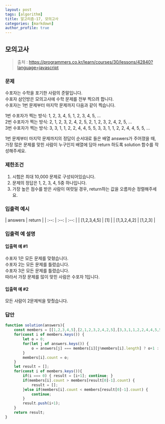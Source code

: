 ```yaml
---
layout: post
tags: [algorithm]
title: 알고리즘-17, 모의고사
categories: [markdown]
author_profile: true
---
```


## 모의고사
> 출처 : <https://programmers.co.kr/learn/courses/30/lessons/42840?language=javascript>

### 문제  
수포자는 수학을 포기한 사람의 준말입니다.  
수포자 삼인방은 모의고사에 수학 문제를 전부 찍으려 합니다.  
수포자는 1번 문제부터 마지막 문제까지 다음과 같이 찍습니다.

1번 수포자가 찍는 방식: 1, 2, 3, 4, 5, 1, 2, 3, 4, 5, ...  
2번 수포자가 찍는 방식: 2, 1, 2, 3, 2, 4, 2, 5, 2, 1, 2, 3, 2, 4, 2, 5, ...  
3번 수포자가 찍는 방식: 3, 3, 1, 1, 2, 2, 4, 4, 5, 5, 3, 3, 1, 1, 2, 2, 4, 4, 5, 5, ...  

1번 문제부터 마지막 문제까지의 정답이 순서대로 들은 배열 answers가 주어졌을 때,  
가장 많은 문제를 맞힌 사람이 누구인지 배열에 담아 return 하도록 solution 함수를 작성해주세요.

### 제한조건  
1. 시험은 최대 10,000 문제로 구성되어있습니다.  
2. 문제의 정답은 1, 2, 3, 4, 5중 하나입니다.  
3. 가장 높은 점수를 받은 사람이 여럿일 경우, return하는 값을 오름차순 정렬해주세요.

### 입출력 예시 
| answers | return |
| :--: | :--: | :--: |
| [1,2,3,4,5] | [1] |
| [1,3,2,4,2] | [1,2,3] |

### 입출력 예 설명
#### 입출력 예 #1  
수포자 1은 모든 문제를 맞혔습니다.  
수포자 2는 모든 문제를 틀렸습니다.  
수포자 3은 모든 문제를 틀렸습니다.  
따라서 가장 문제를 많이 맞힌 사람은 수포자 1입니다.  
#### 입출력 예 #2  
모든 사람이 2문제씩을 맞췄습니다.

### 답안  
``` javascript
function solution(answers){
	const members = [[1,2,3,4,5],[2,1,2,3,2,4,2,5],[3,3,1,1,2,2,4,4,5,5]];
	for(const i of members.keys()) {
		let o = 0;
		for(let j of answers.keys()) {
			o = answers[j] === members[i][j%members[i].length] ? o+1 : o;
		}
		members[i].count = o;
	}
	let result = [];
	for(const i of members.keys()){
		if(i === 0) { result = [i+1]; continue; }
		if(members[i].count > members[result[0]-1].count) {
			result = [];
		}else if(members[i].count < members[result[0]-1].count) {
			continue;
		}
		result.push(i+1);
	}
	return result;
}
```
